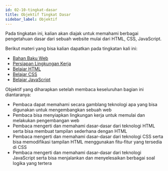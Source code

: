 ```yaml
---
id: 02-10-tingkat-dasar
title: Objektif Tingkat Dasar
sidebar_label: Objektif
---
```


Pada tingkatan ini, kalian akan diajak untuk memahami berbagai pengetahuan dasar dari sebuah website mulai dari HTML, CSS, JavaScript.

Berikut materi yang bisa kalian dapatkan pada tingkatan kali ini:

+ [Bahan Baku Web](/docs/02-11-bahan-baku-web)
+ [Persiapan Lingkungan Kerja](/docs/02-12-persiapan-lingkungan-kerja)
+ [Belajar HTML](/docs/02-13-belajar-html)
+ [Belajar CSS](/docs/02-14-belajar-css)
+ [Belajar JavaScript](/docs/02-15-belajar-javascript)

Objektif yang diharapkan setelah membaca keseluruhan bagian ini diantaranya:

+ Pembaca dapat memahami secara gamblang teknologi apa yang bisa digunakan untuk mengembangkan sebuah web
+ Pembaca bisa menyiapkan lingkungan kerja untuk memulai dan melakukan pengembangan web
+ Pembaca mengerti dan memahami dasar-dasar dari teknologi HTML serta bisa membuat tampilan sederhana dengan HTML
+ Pembaca mengerti dan memahami dasar-dasar dari teknologi CSS serta bisa memodifikasi tampilan HTML menggunakan fitu-fitur yang tersedia di CSS
+ Pembaca mengerti dan memahami dasar-dasar dari teknologi JavaScript serta bisa menjalankan dan menyelesaikan berbagai soal logika yang tertera
